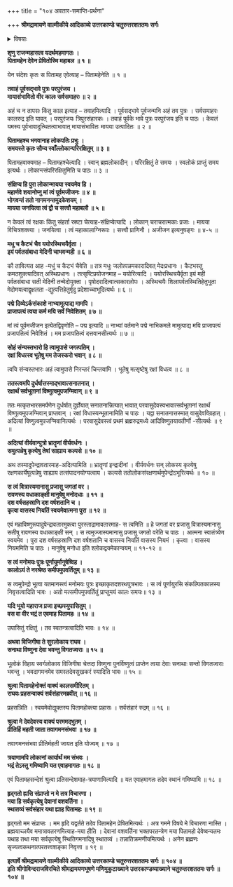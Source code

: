 +++
title = "१०४ अवतार-समाप्ति-प्रर्थना"

+++
**श्रीमद्रामायणे वाल्मीकीये आदिकाव्ये उत्तरकाण्डे चतुरुत्तरशततमः सर्गः**


<details><summary>विषयाः</summary>

रुद्रेण रामं प्रति  
तस्य जगत्-सृष्ट्य्-आदि-कर्तृत्व--गुण-वर्णन-पूर्वकं  
रामावतार-प्रयोजन-भूत--रावण-वधस्य  
निर्वृत्तत्वोक्ति-पूर्वक--  
स्वावास-प्रतिनिवर्तन--प्रार्थना-रूप--चतुर्-मुख-संदेश-निवेदने  
तेन तद्-अभ्युपगमः ॥ १ ॥
</details>


**शृणु राजन्महासत्व यदर्थमहमागतः ।  
पितामहेन देवेन प्रेषितोस्मि महाबल ॥ १ ॥**

येन संदेशः कृतः स पितामह एवेत्याह – पितामहेनेति ॥ १ ॥

**तवाहं पूर्वसद्भावे पुत्रः परपुरंजय ।  
मायासंभावितो वीर कालः सर्वसमाहरः ॥ २ ॥**

अहं च न तापसः किंतु काल इत्याह – तवाहमित्यादि । पूर्वसद्भावे पूर्वजन्मनि अहं तव पुत्रः । सर्वसमाहरः कालरुद्र इति यावत् । परपुरंजयः त्रिपुरसंहारकः । तवाहं पूर्वके भावे पुत्रः परपुरंजय इति च पाठः । केवलं यमस्य पूर्वभावादुत्थितत्वाभावात् मायासंभावितः मायया उत्पादितः ॥ २ ॥

**पितामहश्च भगवानाह लोकपतिः प्रभुः ।  
समयस्ते कृतः सौम्य स्वाँल्लोकान्परिरक्षितुम् ॥ ३ ॥**

पितामहवाक्यमाह – पितामहश्चेत्यादि । स्वान् ब्रह्मलोकादीन् । परिरक्षितुं ते समयः । स्वलोकं प्राप्तुं समय इत्यर्थः । लोकान्त्संपरिरक्षितुमिति च पाठः ॥ ३ ॥

**संक्षिप्य हि पुरा लोकान्मायया स्वयमेव हि ।  
महार्णवे शयानोप्नु मां त्वं पूर्वमजीजनः ॥ ४ ॥  
भोगवन्तं ततो नागमनन्तमुदकेशयम् ।  
मायया जनयित्वा त्वं द्वौ च सत्त्वौ महाबलौ ॥ ५ ॥**

न केवलं त्वं रक्षकः किंतु संहर्ता स्रष्टा चेत्याह-संक्षिप्येत्यादि । लोकान् चराचरात्मकाः प्रजाः । मायया विचित्रशक्त्या । जनयित्वा । त्वं महाकालाग्निरूपः । सत्त्वौ प्राणिनौ । अजीजन इत्यनुषङ्गः ॥ ४-५ ॥

**मधु च कैटभं चैव ययोरस्थिचयैर्वृता ।  
इयं पर्वतसंबाधा मेदिनी चाभवन्मही ॥ ६ ॥**

कौ तावित्यत आह -मधुं च कैटभं चैवेति ॥ तत्र मधुः जलोत्पन्नमकारादिवत् मेदःप्रधानः । कैटभस्तु कमठशुक्त्यादिवत् अस्थिप्रधानः । तत्सृष्टिप्रयोजनमाह – ययोरित्यादि । ययोरस्थिचयैर्वृता इयं मही पर्वतसंबाधा सती मेदिनी तन्मेदोयुक्ता । पृषोदरादित्वात्सकारलोपः । अस्थिचयैः शिलापर्वतस्थितिहेतुभूता मेदोमयत्वाद्वृक्षलता -द्युत्पत्तिहेतुर्मृदु प्रदेशाच्चाभूदित्यर्थः ॥ ६ ॥

**पद्मे दिव्येऽर्कसंकाशे नाभ्यामुत्पाद्य मामपि ।  
प्राजापत्यं त्वया कर्म मयि सर्वं निवेशितम् ॥ ७ ॥**

मां त्वं पूर्वमजीजन इत्येतद्विवृणोति – पद्म इत्यादि ॥ नाभ्यां वर्तमाने पद्मे नाभिकमले मामुत्पाद्य मयि प्राजापत्यं प्रजापतित्वं निवेशितं । मम प्रजापतित्वं दत्तवानसीत्यर्थः ॥ ७ ॥

**सोहं संन्यस्तभारो हि त्वामुपासे जगत्पतिम् ।  
रक्षां विधत्स्व भूतेषु मम तेजस्करो भवान् ॥ ८ ॥**

त्वयि संन्यस्तभारः अहं त्वामुपासे निरन्तरं चिन्तयामि । भूतेषु मत्सृष्टेषु रक्षां विधत्व ॥ ८ ॥

**ततस्त्वमपि दुर्धर्षात्तस्माद्भावात्सनातनात् ।  
रक्षार्थं सर्वभूतानां विष्णुत्वमुपजग्मिवान् ॥ ९ ॥**

ततः मत्कृतभारसमर्पणेन दुर्धर्षात् दुर्ज्ञेयात् सनातनान्नित्यात् भावात् परवासुदेवस्वभावात्सर्वभूतानां रक्षार्थं विष्णुत्वमुपजग्मिवान् प्राप्तवान् । रक्षां विधास्यन्भूतानामिति च पाठः । यद्वा सनातनात्तस्मात् वासुदेवविग्रहात् । अदित्यां विष्णुत्वमुपजग्मिवानित्यर्थः । परवासुदेवस्त्वं प्रथमं ब्रह्मरुद्रमध्ये आदिविष्णुतयावतीर्णो -सीत्यर्थः ॥ ९ ॥

**अदित्यां वीर्यवान्पुत्रो भ्रातॄणां वीर्यवर्धनः ।  
समुत्पन्नेषु कृत्येषु तेषां साह्याय कल्पसे ॥ १० ॥**

अथ तस्मादुपेन्द्रावतारमाह-अदित्यामिति ॥ भ्रातॄणां इन्द्रादीनां । वीर्यवर्धनः सन् लोकस्य कृत्येषु रक्षणकार्येषूत्पन्नेषु साह्याय तत्संपादनयोग्यत्वाय । कल्पसे ततोलोकसंरक्षणार्थमुपेन्द्रोऽभूरित्यर्थः ॥ १० ॥

**स त्वं वित्रास्यमानासु प्रजासु जगतां वर ।  
रावणस्य वधाकाङ्क्षी मानुषेषु मनोदधाः ॥ ११ ॥  
दश वर्षसहस्राणि दश वर्षशतानि च ।  
कृत्वा वासस्य नियतिं स्वयमेवात्मना पुरा ॥ १२ ॥**

एवं महाविष्णुरूपादुपेन्द्रावतारमुक्त्वा पुरस्ताद्रामावतारमाह- स त्वमिति ॥ हे जगतां वर प्रजासु वित्रास्यमानासु सतीषु रावणस्य वधाकाङ्क्षी सन् । स त्वमुज्जास्यमानासु प्रजासु जगतो वरेति च पाठः । आत्मना स्वातंत्र्येण स्वयमेव । पुरा दश वर्षसहस्राणि दश वर्षशतानि च वासस्य नियतिं वासस्य नियमं । कृत्वा । वासस्य नियममिति च पाठः । मानुषेषु मनोधा इति श्लोकद्वयमेकान्वयम् ॥ ११-१२ ॥

**स त्वं मनोमयः पुत्रः पूर्णायुर्मानुषेष्विह ।  
कालोऽयं ते नरश्रेष्ठ समीपमुपवर्तितुम् ॥ १३ ॥**

स त्वमुपेन्द्रो भूत्वा यतमानस्त्वं मनोमयः पुत्रः इच्छाकृतदशरथपुत्रभावः । स त्वं पूर्णायुरसि संकल्पितकालस्य निवृत्तत्वादिति भावः । अतो मत्समीपमुपवर्तितुं प्राप्तुमयं कालः समयः॥ १३ ॥

**यदि भूयो महाराज प्रजा इच्छस्युपासितुम् ।  
वस वा वीर भद्रं त एवमाह पितामहः ॥ १४ ॥**

उपासितुं रक्षितुं । तव स्वतन्त्रत्वादिति भावः ॥ १४ ॥

**अथवा विजिगीषा ते सुरलोकाय राघव ।  
सनाथा विष्णुना देवा भवन्तु विगतज्वराः ॥ १५ ॥**

भूलोकं विहाय स्वर्गलोकाय विजिगीषा चेत्तदा विष्णुना पुनर्विष्णुत्वं प्राप्तेन त्वया देवाः सनाथाः सन्तो विगतज्वराः भवन्तु । भवदागमनमेव समस्तदेवसुखकरं स्यादिति भावः ॥ १५ ॥

**श्रुत्वा पितामहेनोक्तं वाक्यं कालसमीरितम् ।  
राघवः प्रहसन्वाक्यं सर्वसंहारमब्रवीत् ॥ १६ ॥**

प्रहसन्निति । स्वयमेवोद्युक्तस्य पितामहोक्त्या प्रहासः । सर्वसंहारं रुद्रम् ॥ १६ ॥

**श्रुत्वा मे देवदेवस्य वाक्यं परममद्भुतम् ।  
प्रीतिर्हि महती जाता तवागमनसंभवा ॥ १७ ॥**

तवागमनसंभवा प्रीतिर्महती जायत इति योज्यम् ॥ १७ ॥

**त्रयाणामपि लोकानां कार्यार्थं मम संभवः ।  
भद्रं तेऽस्तु गमिष्यामि यत एवाहमागतः ॥ १८ ॥**

एवं पितामहसन्देशं श्रुत्वा प्रतिसन्देशमाह-त्रयाणामित्यादि ॥ यत एवाहमागतः तदेव स्थानं गमिष्यामि ॥ १८ ॥

**हृद्गतो ह्यसि संप्राप्तो न मे तत्र विचारणा ।  
मया हि सर्वकृत्येषु देवानां वशवर्तिना ।  
स्थातव्यं सर्वसंहार यथा ह्याह पितामहः ॥ १९ ॥**

हृद्गतो मम संप्राप्तः । मम हृदि यद्वर्तते तदेव पितामहेन प्रेषितमित्यर्थः । अत्र गमने विषये मे विचारणा नास्ति । ब्रह्मयाच्ञयैव ममात्रावतरणमित्याह-मया हीति । देवानां वशवर्तिना भक्तपरतन्त्रेण मया पितामहो देवेष्वन्यतमः यथाह तथा मया सर्वकृत्येषु स्थितिगमनादिषु स्थातव्यं । तन्नातिक्रमणीयमित्यर्थः । अनेन ब्रह्मणः सृज्यत्वकथनात्परतत्त्वशङ्का निवृत्ता ॥ १९ ॥

**इत्यार्षे श्रीमद्रामायणे वाल्मीकीये आदिकाव्ये उत्तरकाण्डे चतुरुत्तरशततमः सर्गः ॥ १०४ ॥  
इति श्रीगोविन्दराजविरचिते श्रीमद्रामयणभूषणे मणिमुकुटाख्याने उत्तरकाण्डव्याख्याने चतुरुत्तरशततमः सर्गः ॥ १०४ ॥**
